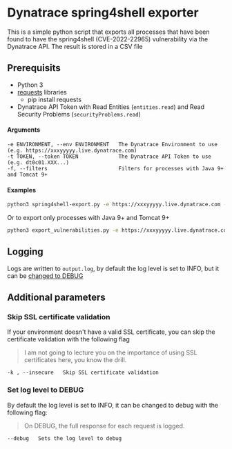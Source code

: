 # Dynatrace spring4shell exporter
This is a simple python script that exports all processes that have been found to have the spring4shell (CVE-2022-22965) vulnerability via the Dynatrace API. The result is stored in a CSV file

## Prerequisits
- Python 3
- [requests](https://pypi.org/project/requests/) libraries
  - pip install requests
- Dynatrace API Token with Read Entities (`entities.read`) and Read Security Problems (`securityProblems.read`)

#### Arguments
```
-e ENVIRONMENT, --env ENVIRONMENT   The Dynatrace Environment to use (e.g. https://xxxyyyyy.live.dynatrace.com)                    
-t TOKEN, --token TOKEN             The Dynatrace API Token to use (e.g. dt0c01.XXX...)                  
-f, --filters                       Filters for processes with Java 9+ and Tomcat 9+
```

#### Examples
```bash
python3 spring4shell-export.py -e https://xxxyyyyy.live.dynatrace.com -t dt0c01.XXX... 
```
Or to export only processes with Java 9+ and Tomcat 9+
```bash
python3 export_vulnerabilities.py -e https://xxxyyyyy.live.dynatrace.com -t dt0c01.XXX... -d
```

## Logging
Logs are written to `output.log`, by default the log level is set to INFO, but it can be [changed to DEBUG](#set-log-level-to-debug)

## Additional parameters

### Skip SSL certificate validation
If your environment doesn't have a valid SSL certificate, you can skip the certificate validation with the following flag
> I am not going to lecture you on the importance of using SSL certificates here, you know the drill. 
```
-k , --insecure   Skip SSL certificate validation       
```

### Set log level to DEBUG
By default the log level is set to INFO, it can be changed to debug with the following flag:
> On DEBUG, the full response for each request is logged.
```
--debug   Sets the log level to debug
```
